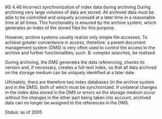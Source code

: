 #G 4.46 Incorrect synchronization of index data during archiving
During archiving very large volumes of data are stored. All archived data must be able to be controlled and uniquely accessed at a later time in a reasonable time at all times. This functionality is ensured by the archive system, which generates an index of the stored files for this purpose.

However, archive systems usually realize only simple file accesses. To achieve greater convenience in access, therefore, a parent document management system (DMS) is very often used to control the access to the archive and further functionalities, such. B. complex searches, be realized.

During archiving, the DMS generates the data referencing, checks its version and, if necessary, creates a full-text index, so that all data archived on the storage medium can be uniquely identified at a later date.

Ultimately, there are therefore two index databases (in the archive system and in the DMS), both of which must be synchronized. If unilateral changes in the index data stored in the DMS or errors on the storage medium occur without the changes in the other part being taken into account, archived data can no longer be assigned to the references in the DMS.

Status: as of 2005



